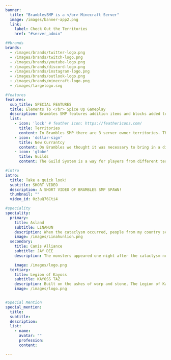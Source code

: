 ```yaml
---
banner:
  title: "BramblesSMP is a </br> Minecraft Server"
  image: /images/banner-app2.png
  link:
    label: Check Out the Territories
    href: "#server_admin"

##brands
brands:
  - /images/brands/twitter-logo.png
  - /images/brands/twitch-logo.png
  - /images/brands/youtube-logo.png
  - /images/brands/discord-logo.png
  - /images/brands/instagram-logo.png
  - /images/brands/outlook-logo.png
  - /images/brands/minecraft-logo.png
  - /images/largelogo.svg

#features
features:
  sub_title: SPECIAL FEATURES
  title: Elements To </br> Spice Up Gameplay
  description: Brambles SMP features addition items and blocks added to the game that reflect the vanilla gameplay but with a flavorful spice to it!
  list:
    - icon: 'lock' # feather icon: https://feathericons.com/
      title: Territories
      content: In Brambles SMP there are 3 server owner territories. There is The Canis Alliance which is run by Jay Dee, Asland which is run by Linahun and The Legion of Kayoss which is run by Kayoss Taz.
    - icon: 'dollar-sign'
      title: New Currantcy
      content: On Brambles we thought it was necessary to bring in a different system for currency due to the 1.20 diamond changes. There will be multiple ways to obtain Currantcy. The primary way is through trading!
    - icon: 'globe'
      title: Guilds
      content: The Guild System is a way for players from different territories to interact with one another! The purpose of the guilds is to find like minded players to work together to level and have fun playing Minecraft!

#intro
intro:
  title: Take a quick look!
  subtitle: SHORT VIDEO
  description: A SHORT VIDEO OF BRAMBLES SMP SPAWN!
  thumbnail: ""
  video_id: 0z3uQ76Cti4

#speciality
speciality:
  primary:
    title: Asland
    subtitle: LINAHUN
    description: When the cataclysm occurred, people from my country scattered trying to save what possessions they could along with their own lives. Some banded together to travel to distant lands while hoping to avoid the dangerous enemies that seemed to appear from nowhere. I had travelled for a couple of months - down rivers, over mountains, through forests and across wide plains before finding a place that I felt was far enough away from the dangers I had left behind. There was a mystical watch tower in this area, yet no sign of who had constructed it. It was in pristine condition, yet surprisingly empty of any furnishings.
    image: /images/Linahunlion.png
  secondary:
    title: Canis Alliance
    subtitle: JAY DEE
    description: The monsters appeared one night after the cataclysm not long ago. The days and weeks became difficult to track, as my village was ransacked. We lost too many people. That’s when we set out to contact our neighbouring villages so we could band together and make a stand in a central area. One night during our trek, a mob of these monsters surrounded us, but my three wolves, Mickey, Sirius, and Procyon fought them off. After this, I was known as Jay Dee the Protector, and thus the Canis Alliance was born.

    image: /images/logo.png
  tertiary:
    title: Legion of Kayoss
    subtitle: KAYOSS TAZ
    description: Built on the ashes of warp and stone, The Legion of Kayoss regrows from the hills above. The Legion of Kayoss come from a far away land but now find themselves in a new world. A world where they seek to regrow the territory they have lost. Made up of Traders, Farmers, Miners, Clerics and Farriers they must use all of their skills to bring back the glorious name of the Legion of Kayoss, expanding and growing until Fort Kayoss has been restored and their fortune has been reinstated.
    image: /images/logo.png


#Special Mention
special_mention:
  title: 
  subtitle: 
  description: 
  list:
    - name:
      avatar: ""
      profession:
      content:

---
```

